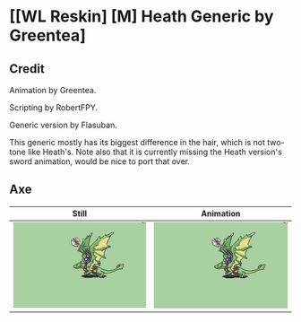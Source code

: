 # [\[WL Reskin\] \[M\] Heath Generic by Greentea]

## Credit

Animation by Greentea.

Scripting by RobertFPY.

Generic version by Flasuban.

This generic mostly has its biggest difference in the hair, which is not two-tone like Heath's. Note also that it is currently missing the Heath version's sword animation, would be nice to port that over.

## Axe

| Still | Animation |
| :---: | :-------: |
| ![Axe still](./Axe_000.png) | ![Axe animation](./Axe.gif) |
